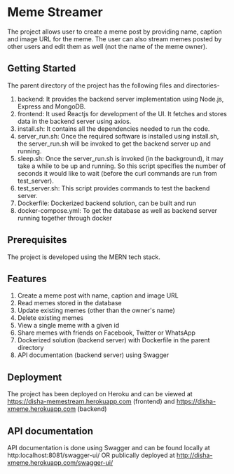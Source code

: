 # Meme Streamer

The project allows user to create a meme post by providing name, caption and image URL for the meme. The user can also stream memes posted by other users and edit them as well (not the name of the meme owner).

## Getting Started

The parent directory of the project has the following files and directories-

1. backend: It provides the backend server implementation using Node.js, Express and MongoDB.
2. frontend: It used Reactjs for development of the UI. It fetches and stores data in the backend server using axios.
3. install.sh: It contains all the dependencies needed to run the code.
4. server_run.sh: Once the required software is installed using install.sh, the server_run.sh will be invoked to get the backend server up and running.
5. sleep.sh: Once the server_run.sh is invoked (in the background), it may take a while to be up and running. So this script specifies the number of seconds it would like to wait (before the curl commands are run from test_server).
6. test_server.sh: This script provides commands to test the backend server.
7. Dockerfile: Dockerized backend solution, can be built and run
8. docker-compose.yml: To get the database as well as backend server running together through docker

## Prerequisites

The project is developed using the MERN tech stack.

## Features
1. Create a meme post with name, caption and image URL
2. Read memes stored in the database
3. Update existing memes (other than the owner's name)
4. Delete existing memes
5. View a single meme with a given id
6. Share memes with friends on Facebook, Twitter or WhatsApp
7. Dockerized solution (backend server) with Dockerfile in the parent directory
8. API documentation (backend server) using Swagger

## Deployment

The project has been deployed on Heroku and can be viewed at https://disha-memestream.herokuapp.com (frontend) and https://disha-xmeme.herokuapp.com (backend)

## API documentation
API documentation is done using Swagger and can be found locally at http:localhost:8081/swagger-ui/ OR publically deployed at http://disha-xmeme.herokuapp.com/swagger-ui/
